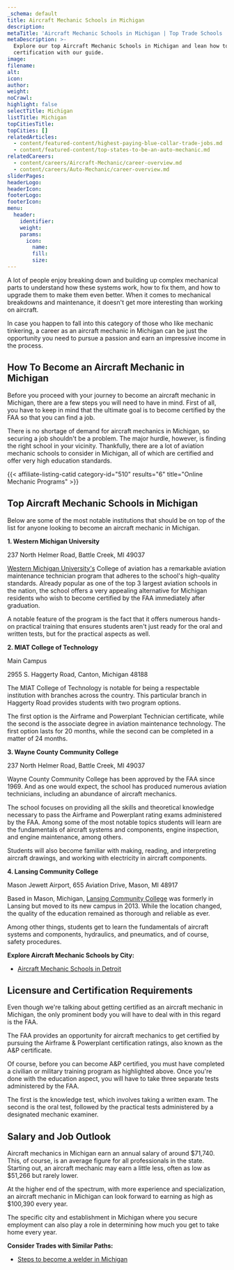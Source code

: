 ```yaml
---
_schema: default
title: Aircraft Mechanic Schools in Michigan
description:
metaTitle: 'Aircraft Mechanic Schools in Michigan | Top Trade Schools '
metaDescription: >-
  Explore our top Aircraft Mechanic Schools in Michigan and lean how to get
  certification with our guide.
image:
filename:
alt:
icon:
author:
weight:
noCrawl:
highlight: false
selectTitle: Michigan
listTitle: Michigan
topCitiesTitle:
topCities: []
relatedArticles:
  - content/featured-content/highest-paying-blue-collar-trade-jobs.md
  - content/featured-content/top-states-to-be-an-auto-mechanic.md
relatedCareers:
  - content/careers/Aircraft-Mechanic/career-overview.md
  - content/careers/Auto-Mechanic/career-overview.md
sliderPages:
headerLogo:
headerIcon:
footerLogo:
footerIcon:
menu:
  header:
    identifier:
    weight:
    params:
      icon:
        name:
        fill:
        size:
---
```

A lot of people enjoy breaking down and building up complex mechanical parts to understand how these systems work, how to fix them, and how to upgrade them to make them even better. When it comes to mechanical breakdowns and maintenance, it doesn't get more interesting than working on aircraft.

In case you happen to fall into this category of those who like mechanic tinkering, a career as an aircraft mechanic in Michigan can be just the opportunity you need to pursue a passion and earn an impressive income in the process.

## **How To Become an Aircraft Mechanic in Michigan**

Before you proceed with your journey to become an aircraft mechanic in Michigan, there are a few steps you will need to have in mind. First of all, you have to keep in mind that the ultimate goal is to become certified by the FAA so that you can find a job.

There is no shortage of demand for aircraft mechanics in Michigan, so securing a job shouldn't be a problem. The major hurdle, however, is finding the right school in your vicinity. Thankfully, there are a lot of aviation mechanic schools to consider in Michigan, all of which are certified and offer very high education standards.

{{< affiliate-listing-catid category-id="510" results="6" title="Online Mechanic Programs" >}}

## **Top Aircraft Mechanic Schools in Michigan**

Below are some of the most notable institutions that should be on top of the list for anyone looking to become an aircraft mechanic in Michigan.

**1\. Western Michigan University**

237 North Helmer Road, Battle Creek, MI 49037

[Western Michigan University's](https://wmich.edu/) College of aviation has a remarkable aviation maintenance technician program that adheres to the school's high-quality standards. Already popular as one of the top 3 largest aviation schools in the nation, the school offers a very appealing alternative for Michigan residents who wish to become certified by the FAA immediately after graduation.

A notable feature of the program is the fact that it offers numerous hands-on practical training that ensures students aren't just ready for the oral and written tests, but for the practical aspects as well.

**2\. MIAT College of Technology**

Main Campus

2955 S. Haggerty Road, Canton, Michigan 48188

The MIAT College of Technology is notable for being a respectable institution with branches across the country. This particular branch in Haggerty Road provides students with two program options.

The first option is the Airframe and Powerplant Technician certificate, while the second is the associate degree in aviation maintenance technology. The first option lasts for 20 months, while the second can be completed in a matter of 24 months.

**3\. Wayne County Community College**

237 North Helmer Road, Battle Creek, MI 49037

Wayne County Community College has been approved by the FAA since 1969. And as one would expect, the school has produced numerous aviation technicians, including an abundance of aircraft mechanics.

The school focuses on providing all the skills and theoretical knowledge necessary to pass the Airframe and Powerplant rating exams administered by the FAA. Among some of the most notable topics students will learn are the fundamentals of aircraft systems and components, engine inspection, and engine maintenance, among others.

Students will also become familiar with making, reading, and interpreting aircraft drawings, and working with electricity in aircraft components.

**4\. Lansing Community College**

Mason Jewett Airport, 655 Aviation Drive, Mason, MI 48917

Based in Mason, Michigan, [Lansing Community College](https://www.lcc.edu/) was formerly in Lansing but moved to its new campus in 2013. While the location changed, the quality of the education remained as thorough and reliable as ever.

Among other things, students get to learn the fundamentals of aircraft systems and components, hydraulics, and pneumatics, and of course, safety procedures.

**Explore Aircraft Mechanic Schools by City:**

* [Aircraft Mechanic Schools in Detroit](https://toptradeschools.com/near-you/aircraft-mechanic/michigan/detroit/)

## **Licensure and Certification Requirements**

Even though we're talking about getting certified as an aircraft mechanic in Michigan, the only prominent body you will have to deal with in this regard is the FAA.

The FAA provides an opportunity for aircraft mechanics to get certified by pursuing the Airframe & Powerplant certification ratings, also known as the A&P certificate.

Of course, before you can become A&P certified, you must have completed a civilian or military training program as highlighted above. Once you're done with the education aspect, you will have to take three separate tests administered by the FAA.

The first is the knowledge test, which involves taking a written exam. The second is the oral test, followed by the practical tests administered by a designated mechanic examiner.

## **Salary and Job Outlook**

Aircraft mechanics in Michigan earn an annual salary of around $71,740. This, of course, is an average figure for all professionals in the state. Starting out, an aircraft mechanic may earn a little less, often as low as $51,266 but rarely lower.

At the higher end of the spectrum, with more experience and specialization, an aircraft mechanic in Michigan can look forward to earning as high as $100,390 every year.

The specific city and establishment in Michigan where you secure employment can also play a role in determining how much you get to take home every year.

**Consider Trades with Similar Paths:**

* [Steps to become a welder in Michigan](https://toptradeschools.com/near-you/welder/michigan/)